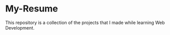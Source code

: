 # My-Resume
This repository is a collection of the projects that I made while learning Web Development.
